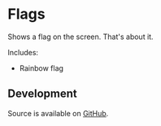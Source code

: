 # Flags

Shows a flag on the screen. That's about it.

Includes:
* Rainbow flag

## Development

Source is available on [GitHub](https://github.com/StevenEddies/tidal-apps).
